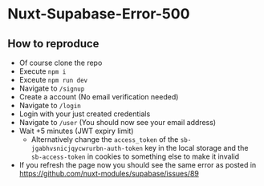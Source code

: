 # Nuxt-Supabase-Error-500

## How to reproduce
- Of course clone the repo
- Execute `npm i`
- Exceute `npm run dev`
- Navigate to `/signup`
- Create a account (No email verification needed)
- Navigate to `/login`
- Login with your just created credentials
- Navigate to `/user` (You should now see your email address)
- Wait +5 minutes (JWT expiry limit)
  - Alternatively change the `access_token` of the `sb-jgabhvsnicjqycwrurbn-auth-token` key in the local storage and the `sb-access-token` in cookies to something else to make it invalid
- If you refresh the page now you should see the same error as posted in https://github.com/nuxt-modules/supabase/issues/89
